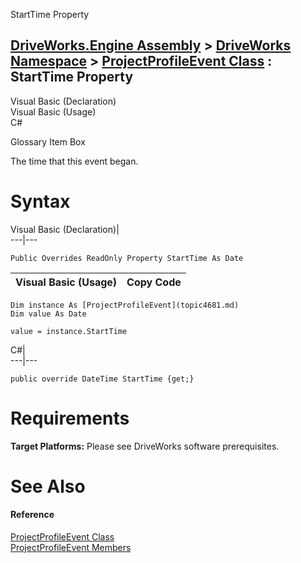StartTime Property   
  
[DriveWorks.Engine Assembly](topic2156.md) > [DriveWorks Namespace](topic2159.md) > [ProjectProfileEvent Class](topic4681.md) : StartTime Property  
---  
  
Visual Basic (Declaration)    
Visual Basic (Usage)    
C# 

Glossary Item Box

The time that this event began. 

# Syntax

Visual Basic (Declaration)|   
---|---  
      
    
    Public Overrides ReadOnly Property StartTime As Date  
  
Visual Basic (Usage)| Copy Code  
---|---  
      
    
    Dim instance As [ProjectProfileEvent](topic4681.md)
    Dim value As Date
     
    value = instance.StartTime  
  
C#|   
---|---  
      
    
    public override DateTime StartTime {get;}  
  
# Requirements

**Target Platforms:** Please see DriveWorks software prerequisites.

# See Also

#### Reference

[ProjectProfileEvent Class](topic4681.md)   
[ProjectProfileEvent Members](topic4682.md)


